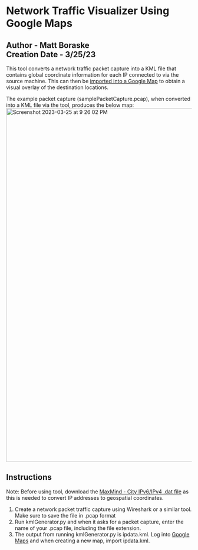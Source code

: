 # Network Traffic Visualizer Using Google Maps
## Author - Matt Boraske <br> Creation Date - 3/25/23

This tool converts a network traffic packet capture into a KML file that contains global coordinate information for each IP connected to via the source machine. 
This can then be [imported into a Google Map](https://www.google.com/maps/d/) to obtain a visual overlay of the destination locations.

The example packet capture (samplePacketCapture.pcap), when converted into a KML file via the tool, produces the below map:
<img width="959" alt="Screenshot 2023-03-25 at 9 26 02 PM" src="https://user-images.githubusercontent.com/57207405/227750276-76050987-7f6c-4974-a223-a099a6900a1c.png">

## Instructions
Note: Before using tool, download the [MaxMind - City IPv6/IPv4 .dat file](https://www.miyuru.lk/geoiplegacy) as this is needed to convert IP addresses to geospatial coordinates.
1. Create a network packet traffic capture using Wireshark or a similar tool. Make sure to save the file in .pcap format
2. Run kmlGenerator.py and when it asks for a packet capture, enter the name of your .pcap file, including the file extension.
3. The output from running kmlGenerator.py is ipdata.kml. Log into [Google Maps](https://www.google.com/maps/d/) and when creating a new map, import ipdata.kml.
